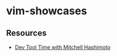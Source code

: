 vim-showcases
===

Resources
---

- [Dev Tool Time with Mitchell Hashimoto][1]

<!-- Links -->
[1]: https://www.youtube.com/watch?v=LA8KF9Fs2sk&t=3s


